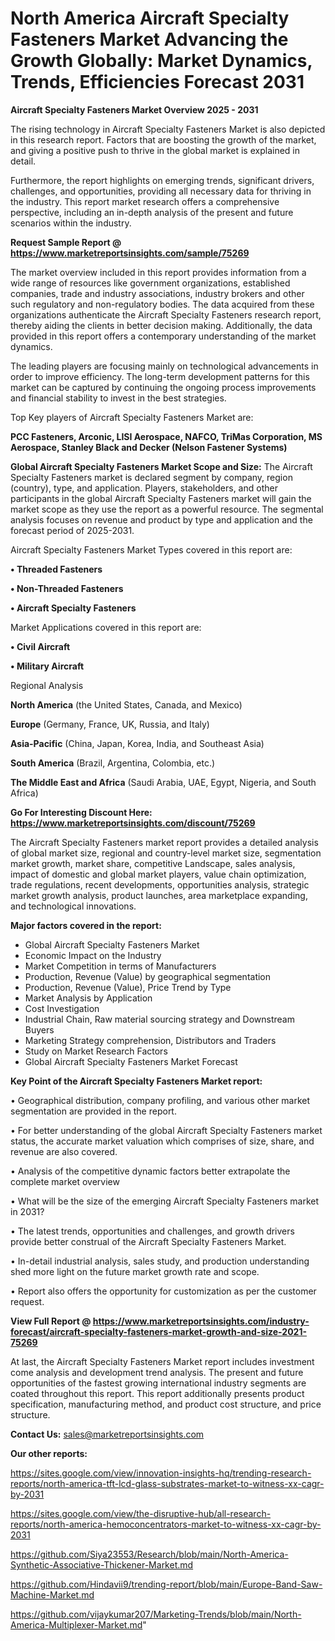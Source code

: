 # North America Aircraft Specialty Fasteners Market Advancing the Growth Globally: Market Dynamics, Trends, Efficiencies Forecast 2031

<Strong> Aircraft Specialty Fasteners Market Overview 2025 - 2031</strong>

The rising technology in Aircraft Specialty Fasteners Market is also depicted in this research report. Factors that are boosting the growth of the market, and giving a positive push to thrive in the global market is explained in detail.

Furthermore, the report highlights on emerging trends, significant drivers, challenges, and opportunities, providing all necessary data for thriving in the industry. This report market research offers a comprehensive perspective, including an in-depth analysis of the present and future scenarios within the industry.

<strong>Request Sample Report @ <a href=https://www.marketreportsinsights.com/sample/75269>https://www.marketreportsinsights.com/sample/75269</a></strong>

The market overview included in this report provides information from a wide range of resources like government organizations, established companies, trade and industry associations, industry brokers and other such regulatory and non-regulatory bodies. The data acquired from these organizations authenticate the Aircraft Specialty Fasteners research report, thereby aiding the clients in better decision making. Additionally, the data provided in this report offers a contemporary understanding of the market dynamics.

The leading players are focusing mainly on technological advancements in order to improve efficiency. The long-term development patterns for this market can be captured by continuing the ongoing process improvements and financial stability to invest in the best strategies.

Top Key players of Aircraft Specialty Fasteners Market are:

<strong>PCC Fasteners, Arconic, LISI Aerospace, NAFCO, TriMas Corporation, MS Aerospace, Stanley Black and Decker (Nelson Fastener Systems)</strong>

<strong><b>Global Aircraft Specialty Fasteners Market Scope and Size:</b></strong>
The Aircraft Specialty Fasteners market is declared segment by company, region (country), type, and application. Players, stakeholders, and other participants in the global Aircraft Specialty Fasteners market will gain the market scope as they use the report as a powerful resource. The segmental analysis focuses on revenue and product by type and application and the forecast period of 2025-2031.

Aircraft Specialty Fasteners Market Types covered in this report are:

<strong>• Threaded Fasteners

• Non-Threaded Fasteners

• Aircraft Specialty Fasteners</strong>

Market Applications covered in this report are:

<strong>• Civil Aircraft

• Military Aircraft</strong> 

Regional Analysis

<strong>North America</strong> (the United States, Canada, and Mexico)

<strong>Europe</strong> (Germany, France, UK, Russia, and Italy)

<strong>Asia-Pacific</strong> (China, Japan, Korea, India, and Southeast Asia)

<strong>South America</strong> (Brazil, Argentina, Colombia, etc.)

<strong>The Middle East and Africa</strong> (Saudi Arabia, UAE, Egypt, Nigeria, and South Africa)

<strong>Go For Interesting Discount Here: <a href=https://www.marketreportsinsights.com/discount/75269>https://www.marketreportsinsights.com/discount/75269</a></strong>

The Aircraft Specialty Fasteners market report provides a detailed analysis of global market size, regional and country-level market size, segmentation market growth, market share, competitive Landscape, sales analysis, impact of domestic and global market players, value chain optimization, trade regulations, recent developments, opportunities analysis, strategic market growth analysis, product launches, area marketplace expanding, and technological innovations.

<strong><b>Major factors covered in the report:</b></strong>
<ul>
  <li>Global Aircraft Specialty Fasteners Market </li>
  <li>Economic Impact on the Industry</li>
  <li>Market Competition in terms of Manufacturers</li>
  <li>Production, Revenue (Value) by geographical segmentation</li>
  <li>Production, Revenue (Value), Price Trend by Type</li>
  <li>Market Analysis by Application</li>
  <li>Cost Investigation</li>
  <li>Industrial Chain, Raw material sourcing strategy and Downstream Buyers</li>
  <li>Marketing Strategy comprehension, Distributors and Traders</li>
  <li>Study on Market Research Factors</li>
  <li>Global Aircraft Specialty Fasteners Market Forecast</li>
</ul>

<strong><b>Key Point of the Aircraft Specialty Fasteners Market report:</b></strong>

• Geographical distribution, company profiling, and various other market segmentation are provided in the report.

• For better understanding of the global Aircraft Specialty Fasteners market status, the accurate market valuation which comprises of size, share, and revenue are also covered.

• Analysis of the competitive dynamic factors better extrapolate the complete market overview

• What will be the size of the emerging Aircraft Specialty Fasteners market in 2031?

• The latest trends, opportunities and challenges, and growth drivers provide better construal of the Aircraft Specialty Fasteners Market.

• In-detail industrial analysis, sales study, and production understanding shed more light on the future market growth rate and scope.

• Report also offers the opportunity for customization as per the customer request.

<strong><b>View Full Report @ <a href=https://www.marketreportsinsights.com/industry-forecast/aircraft-specialty-fasteners-market-growth-and-size-2021-75269>https://www.marketreportsinsights.com/industry-forecast/aircraft-specialty-fasteners-market-growth-and-size-2021-75269</a></b></strong>


At last, the Aircraft Specialty Fasteners Market report includes investment come analysis and development trend analysis. The present and future opportunities of the fastest growing international industry segments are coated throughout this report. This report additionally presents product specification, manufacturing method, and product cost structure, and price structure.

<strong>Contact Us:</strong>
sales@marketreportsinsights.com

<strong>Our other reports:</strong>

<a href=https://sites.google.com/view/innovation-insights-hq/trending-research-reports/north-america-tft-lcd-glass-substrates-market-to-witness-xx-cagr-by-2031>https://sites.google.com/view/innovation-insights-hq/trending-research-reports/north-america-tft-lcd-glass-substrates-market-to-witness-xx-cagr-by-2031</a>

<a href=https://sites.google.com/view/the-disruptive-hub/all-research-reports/north-america-hemoconcentrators-market-to-witness-xx-cagr-by-2031>https://sites.google.com/view/the-disruptive-hub/all-research-reports/north-america-hemoconcentrators-market-to-witness-xx-cagr-by-2031</a>

<a href=https://github.com/Siya23553/Research/blob/main/North-America-Synthetic-Associative-Thickener-Market.md>https://github.com/Siya23553/Research/blob/main/North-America-Synthetic-Associative-Thickener-Market.md</a>

<a href=https://github.com/Hindavii9/trending-report/blob/main/Europe-Band-Saw-Machine-Market.md>https://github.com/Hindavii9/trending-report/blob/main/Europe-Band-Saw-Machine-Market.md</a>

<a href=https://github.com/vijaykumar207/Marketing-Trends/blob/main/North-America-Multiplexer-Market.md>https://github.com/vijaykumar207/Marketing-Trends/blob/main/North-America-Multiplexer-Market.md</a>"
